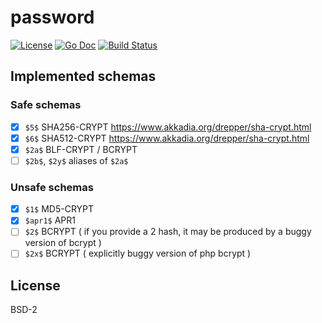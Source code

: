 # password

[![License](http://img.shields.io/badge/license-Simplified_BSD-blue.svg?style=flat)](LICENSE.txt) [![Go Doc](http://img.shields.io/badge/godoc-password-blue.svg?style=flat)](http://godoc.org/github.com/nathanaelle/password) [![Build Status](https://travis-ci.org/nathanaelle/password.svg?branch=master)](https://travis-ci.org/nathanaelle/password)

## Implemented schemas

### Safe schemas

  * [x] `$5$` SHA256-CRYPT https://www.akkadia.org/drepper/sha-crypt.html
  * [x] `$6$` SHA512-CRYPT https://www.akkadia.org/drepper/sha-crypt.html
  * [x] `$2a$` BLF-CRYPT / BCRYPT
  * [ ] `$2b$`, `$2y$` aliases of `$2a$`

### Unsafe schemas

  * [x] `$1$` MD5-CRYPT
  * [x] `$apr1$` APR1
  * [ ] `$2$` BCRYPT ( if you provide a $2$ hash, it may be produced by a buggy version of bcrypt )
  * [ ] `$2x$` BCRYPT ( explicitly buggy version of  php bcrypt )

## License

BSD-2
